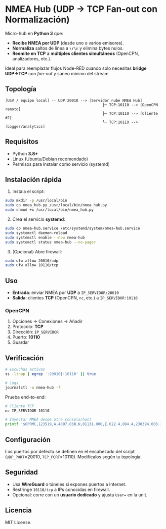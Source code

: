 # NMEA Hub (UDP → TCP Fan-out con Normalización)

Micro-hub en **Python 3** que:
- **Recibe NMEA por UDP** (desde uno o varios emisores).
- **Normaliza** saltos de línea a `\r\n` y elimina bytes nulos.
- **Reemite en TCP** a **múltiples clientes simultáneos** (OpenCPN, analizadores, etc.).

Ideal para reemplazar flujos Node-RED cuando solo necesitas **bridge UDP→TCP** con *fan-out* y saneo mínimo del stream.

## Topología

```
[USV / equipo local] -- UDP:20010 --> [Servidor nube NMEA Hub]
                                            ├─ TCP:10110 --> [OpenCPN remoto]
                                            ├─ TCP:10110 --> [Cliente #2]
                                            └─ TCP:10110 --> [Logger/analytics]
```

## Requisitos
- Python **3.8+**
- Linux (Ubuntu/Debian recomendado)
- Permisos para instalar como servicio (systemd)

## Instalación rápida

1) Instala el script:
```bash
sudo mkdir -p /usr/local/bin
sudo cp nmea_hub.py /usr/local/bin/nmea_hub.py
sudo chmod +x /usr/local/bin/nmea_hub.py
```

2) Crea el servicio **systemd**:
```bash
sudo cp nmea-hub.service /etc/systemd/system/nmea-hub.service
sudo systemctl daemon-reload
sudo systemctl enable --now nmea-hub
sudo systemctl status nmea-hub --no-pager
```

3) (Opcional) Abre firewall:
```bash
sudo ufw allow 20010/udp
sudo ufw allow 10110/tcp
```

## Uso
- **Entrada**: enviar NMEA por **UDP** a `IP_SERVIDOR:20010`
- **Salida**: clientes **TCP** (OpenCPN, `nc`, etc.) a `IP_SERVIDOR:10110`

### OpenCPN
1. Opciones → Conexiones → Añadir
2. Protocolo: **TCP**
3. Dirección: `IP_SERVIDOR`
4. Puerto: **10110**
5. Guardar

## Verificación
```bash
# Escuchas activas
ss -ltnup | egrep ':20010|:10110' || true

# Logs
journalctl -u nmea-hub -f
```

Prueba end-to-end:
```bash
# Cliente TCP
nc IP_SERVIDOR 10110

# Inyectar NMEA desde otra consola/host
printf '$GPRMC,123519,A,4807.038,N,01131.000,E,022.4,084.4,230394,003.1,W*6A\r\n'   | socat - UDP:IP_SERVIDOR:20010
```

## Configuración
Los puertos por defecto se definen en el encabezado del script (`UDP_PORT`=20010, `TCP_PORT`=10110). Modifícalos según tu topología.

## Seguridad
- Usa **WireGuard** o túneles si expones puertos a Internet.
- Restringe `10110/tcp` a IPs conocidas en firewall.
- Opcional: corre con un **usuario dedicado** y ajusta `User=` en la unit.

## Licencia
MIT License.

